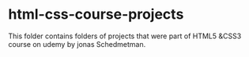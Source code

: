 # html-css-course-projects
This folder contains folders of projects that were part of HTML5 &CSS3 course on udemy by jonas Schedmetman.

